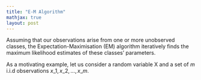 ```yaml
---
title: "E-M Algorithm"
mathjax: true
layout: post
---
```

Assuming that our observations arise from one or more unobserved classes, the Expectation-Maximisation (EM) algorithm iteratively finds the maximum likelihood estimates of these classes’ parameters.

As a motivating example, let us consider a random variable X and a set of $m$ i.i.d observations $x\_1, x\_2, \ldots, x\_m$. 
